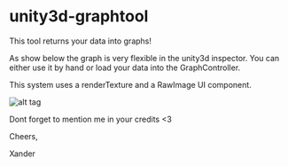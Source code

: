 # unity3d-graphtool
This tool returns your data into graphs!

As show below the graph is very flexible in the unity3d inspector.
You can either use it by hand or load your data into the GraphController.

This system uses a renderTexture and a RawImage UI component.

![alt tag](https://cloud.githubusercontent.com/assets/9315769/19271335/909a8f40-8fc4-11e6-93fe-e380e0a11251.gif)

Dont forget to mention me in your credits <3

Cheers,

Xander
